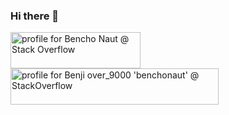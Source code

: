 ### Hi there 👋

<a href="https://stackoverflow.com/users/18068312/bencho-naut"><img src="https://stackoverflow.com/users/flair/18068312.png?theme=dark" width="208" height="58" alt="profile for Bencho Naut @ Stack Overflow" title="profile for Bencho Naut @ StackOverflow"></a>
<a href="https://stackoverflow.com/users/11993317/benji-over-9000-benchonaut"><img src="https://stackoverflow.com/users/flair/11993317.png?theme=clean" width="333" height="58" alt="profile for Benji over_9000 'benchonaut'  @ StackOverflow" title="profile for Benji over_9000 'benchonaut'  at StackOverflow"></a>


<!--
**benchonaut/benchonaut** is a ✨ _special_ ✨ repository because its `README.md` (this file) appears on your GitHub profile.

Here are some ideas to get you started:

- 🔭 I’m currently working on ...
- 🌱 I’m currently learning ...
- 👯 I’m looking to collaborate on ...
- 🤔 I’m looking for help with ...
- 💬 Ask me about ...
- 📫 How to reach me: ...
- 😄 Pronouns: ...
- ⚡ Fun fact: ...
-->
